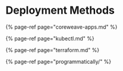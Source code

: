 # Deployment Methods

{% page-ref page="coreweave-apps.md" %}

{% page-ref page="kubectl.md" %}

{% page-ref page="terraform.md" %}

{% page-ref page="programmatically/" %}



